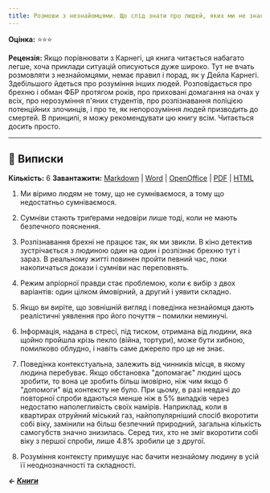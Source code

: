 ```yaml
---
title: Розмови з незнайомцями. Що слід знати про людей, яких ми не знаємо (Макольм Ґладвелл)
---
```


**Оцінка:** ⭐️⭐️⭐️

**Рецензія:** Якщо порівнювати з Карнегі, ця книга читається набагато легше, хоча приклади ситуацій описуються дуже широко. Тут не вчать розмовляти з незнайомцями, немає правил і порад, як у Дейла Карнегі. Здебільшого йдеться про розуміння інших людей. Розповідається про брехню і обман ФБР протягом років, про приховані домагання на очах у всіх, про нерозуміння п'яних студентів, про розпізнавання поліцією потенційних злочинців, і про те, як непорозуміння людей призводить до смертей. В принципі, я можу рекомендувати цю книгу всім. Читається досить просто.

---

## 📑 Виписки
**Кількість:** 6
**Завантажити:** [Markdown](https://cutt.ly/VFMSWRY) | [Word](https://cutt.ly/YFMSATp) | [OpenOffice](https://cutt.ly/6FMSbZr) | [PDF](https://cutt.ly/RFMSlXc) | [HTML](https://cutt.ly/EFMSYRw)

1. Ми віримо людям не тому, що не сумніваємося, а тому що недостатньо сумніваємося.

2. Сумніви стають триґерами недовіри лише тоді, коли не мають безпечного пояснення.

3. Розпізнавання брехні не працює так, як ми звикли. В кіно детектив зустрічається з людиною один на один і розпізнає брехню тут і зараз. В реальному житті повинен пройти певний час, поки накопичаться докази і сумніви нас переповнять.

4. Режим апріорної правди стає проблемою, коли є вибір з двох варіантів: один цілком ймовірний, а другий і уявити складно.

5. Якщо ви виріте, що зовнішній вигляд і поведінка незнайомця дають реалістичні уявлення про його почуття – помилки неминучі. 

6. Інформація, надана в стресі, під тиском, отримана від людини, яка щойно пройшла крізь пекло (війна, тортури), може бути хибною, помилково облудно, і навіть саме джерело про це не знає.

7. Поведінка контекстуальна, залежить від чинників місця, в якому людина перебуває. Якщо обстановка "допомагає" людині щось зробити, то вона це зробить більш імовірно, ніж чим якщо б "допомоги" від контексту не було. При цьому, в разі невдачі до повторної спроби вдаються менше ніж в 5% випадків через недостатю наполегливість своїх намірів. Наприклад, коли в квартирах отруйний міський газ, найпопулярніший спосіб вкоротити собі віку, замінили на більш безпечний природний, загальна кількість самогубств значно знизилась. Серед тих, хто не зміг вкоротити собі віку з першої спроби, лише 4.8% зробили це з другої.

8. Розуміння контексту примушує нас бачити незнайому людину в усій її неоднозначності та складності.

***← [Книги](/books)***